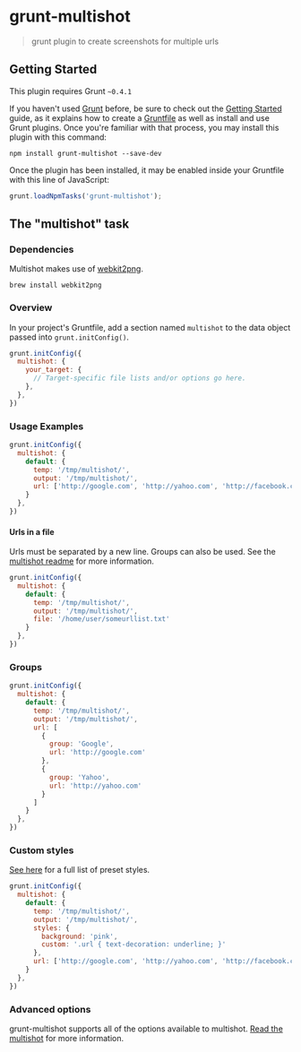 # grunt-multishot

> grunt plugin to create screenshots for multiple urls

## Getting Started
This plugin requires Grunt `~0.4.1`

If you haven't used [Grunt](http://gruntjs.com/) before, be sure to check out the [Getting Started](http://gruntjs.com/getting-started) guide, as it explains how to create a [Gruntfile](http://gruntjs.com/sample-gruntfile) as well as install and use Grunt plugins. Once you're familiar with that process, you may install this plugin with this command:

```shell
npm install grunt-multishot --save-dev
```

Once the plugin has been installed, it may be enabled inside your Gruntfile with this line of JavaScript:

```js
grunt.loadNpmTasks('grunt-multishot');
```

## The "multishot" task

### Dependencies

Multishot makes use of [webkit2png](http://www.paulhammond.org/webkit2png/).

```shell
brew install webkit2png
```

### Overview
In your project's Gruntfile, add a section named `multishot` to the data object passed into `grunt.initConfig()`.

```js
grunt.initConfig({
  multishot: {
    your_target: {
      // Target-specific file lists and/or options go here.
    },
  },
})
```

### Usage Examples

```js
grunt.initConfig({
  multishot: {
    default: {
      temp: '/tmp/multishot/',
      output: '/tmp/multishot/',
      url: ['http://google.com', 'http://yahoo.com', 'http://facebook.com', 'http://digg.com', 'http://amazon.com']
    }
  },
})
```

#### Urls in a file

Urls must be separated by a new line. Groups can also be used. See the [multishot readme](https://github.com/firstandthird/multishot#text-file-input) for more information.

```js
grunt.initConfig({
  multishot: {
    default: {
      temp: '/tmp/multishot/',
      output: '/tmp/multishot/',
      file: '/home/user/someurllist.txt'
    }
  },
})
```
### Groups

```js
grunt.initConfig({
  multishot: {
    default: {
      temp: '/tmp/multishot/',
      output: '/tmp/multishot/',
      url: [
        {
          group: 'Google',
          url: 'http://google.com'
        },
        {
          group: 'Yahoo',
          url: 'http://yahoo.com'
        }
      ]
    }
  },
})
```

### Custom styles

[See here](https://github.com/firstandthird/multishot#custom-styles) for a full list of preset styles.

```js
grunt.initConfig({
  multishot: {
    default: {
      temp: '/tmp/multishot/',
      output: '/tmp/multishot/',
      styles: {
        background: 'pink',
        custom: '.url { text-decoration: underline; }'
      },
      url: ['http://google.com', 'http://yahoo.com', 'http://facebook.com', 'http://digg.com', 'http://amazon.com']
    }
  },
})
```

### Advanced options

grunt-multishot supports all of the options available to multishot. [Read the multishot](https://github.com/firstandthird/multishot) for more information.